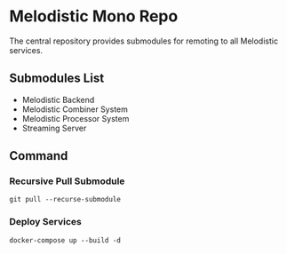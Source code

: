 # Melodistic Mono Repo

The central repository provides submodules for remoting to all Melodistic services.

## Submodules List

- Melodistic Backend
- Melodistic Combiner System
- Melodistic Processor System
- Streaming Server

## Command

### Recursive Pull Submodule
`git pull --recurse-submodule`

### Deploy Services

`docker-compose up --build -d`
